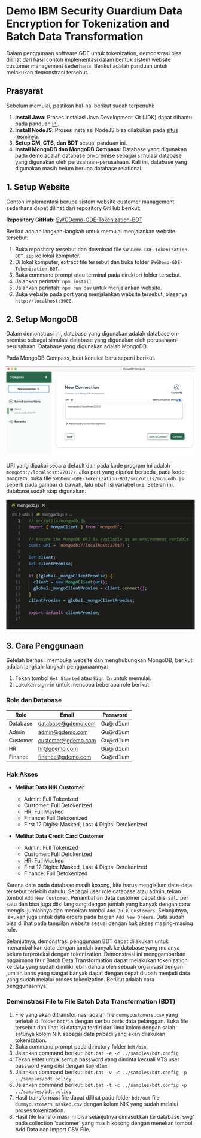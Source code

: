 # Demo IBM Security Guardium Data Encryption for Tokenization and Batch Data Transformation

Dalam penggunaan software GDE untuk tokenization, demonstrasi bisa dilihat dari hasil contoh implementasi dalam bentuk sistem website customer management sederhana. Berikut adalah panduan untuk melakukan demonstrasi tersebut.

## Prasyarat

Sebelum memulai, pastikan hal-hal berikut sudah terpenuhi:

1. **Install Java**: Proses instalasi Java Development Kit (JDK) dapat dibantu pada panduan [ini](https://www.geeksforgeeks.org/download-and-install-java-development-kit-jdk-on-windows-mac-and-linux/).
2. **Install NodeJS**: Proses instalasi NodeJS bisa dilakukan pada [situs resminya](https://nodejs.org/en).
3. **Setup CM, CTS, dan BDT** sesuai panduan ini.
4. **Install MongoDB dan MongoDB Compass**: Database yang digunakan pada demo adalah database on-premise sebagai simulasi database yang digunakan oleh perusahaan-perusahaan. Kali ini, database yang digunakan masih belum berupa database relational.

## 1. Setup Website

Contoh implementasi berupa sistem website customer management sederhana dapat dilihat dari repository GitHub berikut:

**Repository GitHub**: [SWGDemo-GDE-Tokenization-BDT](https://github.com/rhmn5ty/SWGDemo-GDE-Tokenization-BDT)

Berikut adalah langkah-langkah untuk memulai menjalankan website tersebut:

1. Buka repository tersebut dan download file `SWGDemo-GDE-Tokenization-BDT.zip` ke lokal komputer.
2. Di lokal komputer, extract file tersebut dan buka folder `SWGDemo-GDE-Tokenization-BDT`.
3. Buka command prompt atau terminal pada direktori folder tersebut.
4. Jalankan perintah: `npm install`
5. Jalankan perintah: `npm run dev` untuk menjalankan website.
6. Buka website pada port yang menjalankan website tersebut, biasanya `http://localhost:3000`.

## 2. Setup MongoDB

Dalam demonstrasi ini, database yang digunakan adalah database on-premise sebagai simulasi database yang digunakan oleh perusahaan-perusahaan. Database yang digunakan adalah MongoDB.

Pada MongoDB Compass, buat koneksi baru seperti berikut.

![alt text](image.png)

URI yang dipakai secara default dan pada kode program ini adalah `mongodb://localhost:27017/`. Jika port yang dipakai berbeda, pada kode program, buka file `SWGDemo-GDE-Tokenization-BDT/src/utils/mongodb.js` seperti pada gambar di bawah, lalu ubah isi variabel `uri`. Setelah ini, database sudah siap digunakan.

![alt text](image-1.png)

## 3. Cara Penggunaan

Setelah berhasil membuka website dan menghubungkan MongoDB, berikut adalah langkah-langkah penggunaannya:

1. Tekan tombol `Get Started` atau `Sign In` untuk memulai.
2. Lakukan sign-in untuk mencoba beberapa role berikut:

### Role dan Database

| Role     | Email              | Password |
| -------- | ------------------ | -------- |
| Database | database@gdemo.com | Gu@rd1um |
| Admin    | admin@gdemo.com    | Gu@rd1um |
| Customer | customer@gdemo.com | Gu@rd1um |
| HR       | hr@gdemo.com       | Gu@rd1um |
| Finance  | finance@gdemo.com  | Gu@rd1um |

### Hak Akses

- **Melihat Data NIK Customer**

  - Admin: Full Tokenized
  - Customer: Full Detokenized
  - HR: Full Masked
  - Finance: Full Detokenized
  - First 12 Digits: Masked, Last 4 Digits: Detokenized

- **Melihat Data Credit Card Customer**
  - Admin: Full Tokenized
  - Customer: Full Detokenized
  - HR: Full Masked
  - First 12 Digits: Masked, Last 4 Digits: Detokenized
  - Finance: Full Detokenized

Karena data pada database masih kosong, kita harus mengisikan data-data tersebut terlebih dahulu. Sebagai user role database atau admin, tekan tombol `Add New Customer`. Penambahan data customer dapat diisi satu per satu dan bisa juga diisi langsung dengan jumlah yang banyak dengan cara mengisi jumlahnya dan menekan tombol `Add Bulk Customers`. Selanjutnya, lakukan juga untuk data orders pada bagian `Add New Orders`. Data sudah bisa dilihat pada tampilan website sesuai dengan hak akses masing-masing role.

Selanjutnya, demonstrasi penggunaan BDT dapat dilakukan untuk menambahkan data dengan jumlah banyak ke database yang mulanya belum terproteksi dengan tokenization. Demonstrasi ini menggambarkan bagaimana fitur Batch Data Transformation dapat melakukan tokenization ke data yang sudah dimiliki lebih dahulu oleh sebuah organisasi dengan jumlah baris yang sangat banyak dapat dengan cepat diubah menjadi data yang sudah melalui proses tokenization. Berikut adalah cara penggunaannya.

### Demonstrasi File to File Batch Data Transformation (BDT)

1. File yang akan ditransformasi adalah file `dummycustomers.csv` yang terletak di folder `bdt/in` dengan seribu baris data pelanggan. Buka file tersebut dan lihat isi datanya terdiri dari lima kolom dengan salah satunya kolom NIK sebagai data pribadi yang akan dilakukan tokenization.
2. Buka command prompt pada directory folder `bdt/bin`.
3. Jalankan command berikut: `bdt.bat -e -c ../samples/bdt.config`
4. Tekan enter untuk semua password yang diminta kecuali VTS user password yang diisi dengan `Gu@rd1um`.
5. Jalankan command berikut: `bdt.bat -v -c ../samples/bdt.config -p ../samples/bdt.policy`
6. Jalankan command berikut: `bdt.bat -t -c ../samples/bdt.config -p ../samples/bdt.policy`
7. Hasil transformasi file dapat dilihat pada folder `bdt/out` file `dummycustomers_masked.csv` dengan kolom NIK yang sudah melalui proses tokenization.
8. Hasil file transformasi ini bisa selanjutnya dimasukkan ke database ‘swg’ pada collection ‘customer’ yang masih kosong dengan menekan tombol Add Data dan Import CSV File.

